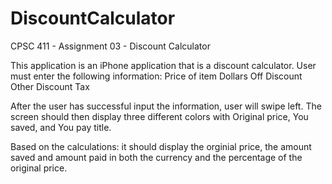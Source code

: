 # DiscountCalculator

CPSC 411 - Assignment 03 - Discount Calculator

This application is an iPhone application that is a discount calculator. User must enter the following information:
  Price of item
  Dollars Off 
  Discount
  Other Discount
  Tax 

After the user has successful input the information, user will swipe left. The screen should then display three different colors with Original price, You saved, and You pay title.

Based on the calculations: it should display the orginial price, the amount saved and amount paid in both the currency and the percentage of the original price. 
